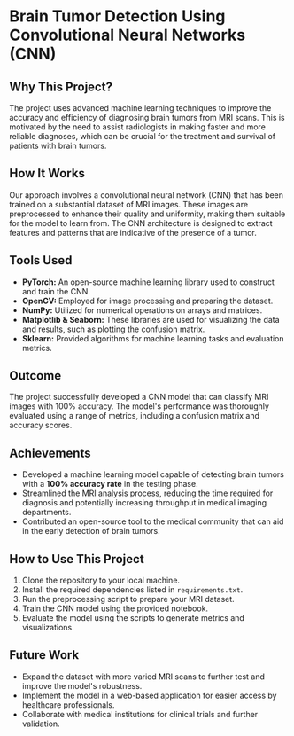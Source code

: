 # Brain Tumor Detection Using Convolutional Neural Networks (CNN)

## Why This Project?
The project uses advanced machine learning techniques to improve the accuracy and efficiency of diagnosing brain tumors from MRI scans. This is motivated by the need to assist radiologists in making faster and more reliable diagnoses, which can be crucial for the treatment and survival of patients with brain tumors.

## How It Works
Our approach involves a convolutional neural network (CNN) that has been trained on a substantial dataset of MRI images. These images are preprocessed to enhance their quality and uniformity, making them suitable for the model to learn from. The CNN architecture is designed to extract features and patterns that are indicative of the presence of a tumor.

## Tools Used
- **PyTorch:** An open-source machine learning library used to construct and train the CNN.
- **OpenCV:** Employed for image processing and preparing the dataset.
- **NumPy:** Utilized for numerical operations on arrays and matrices.
- **Matplotlib & Seaborn:** These libraries are used for visualizing the data and results, such as plotting the confusion matrix.
- **Sklearn:** Provided algorithms for machine learning tasks and evaluation metrics.

## Outcome
The project successfully developed a CNN model that can classify MRI images with 100% accuracy. The model's performance was thoroughly evaluated using a range of metrics, including a confusion matrix and accuracy scores.

## Achievements
- Developed a machine learning model capable of detecting brain tumors with a **100% accuracy rate** in the testing phase.
- Streamlined the MRI analysis process, reducing the time required for diagnosis and potentially increasing throughput in medical imaging departments.
- Contributed an open-source tool to the medical community that can aid in the early detection of brain tumors.

## How to Use This Project
1. Clone the repository to your local machine.
2. Install the required dependencies listed in `requirements.txt`.
3. Run the preprocessing script to prepare your MRI dataset.
4. Train the CNN model using the provided notebook.
5. Evaluate the model using the scripts to generate metrics and visualizations.

## Future Work
- Expand the dataset with more varied MRI scans to further test and improve the model's robustness.
- Implement the model in a web-based application for easier access by healthcare professionals.
- Collaborate with medical institutions for clinical trials and further validation.

